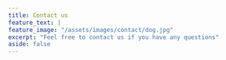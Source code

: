 ```yaml
---
title: Contact us
feature_text: |
feature_image: "/assets/images/contact/dog.jpg"
excerpt: "Feel free to contact us if you have any questions"
aside: false
---
```

